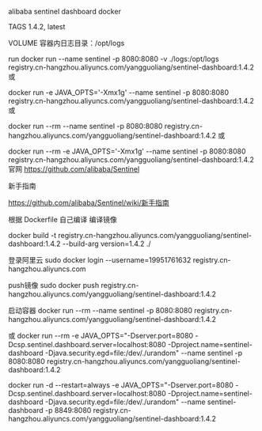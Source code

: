 alibaba sentinel dashboard docker 

TAGS
1.4.2, latest

VOLUME
容器内日志目录：/opt/logs

run
docker run --name sentinel -p 8080:8080 -v ./logs:/opt/logs registry.cn-hangzhou.aliyuncs.com/yangguoliang/sentinel-dashboard:1.4.2
或

docker run -e JAVA_OPTS='-Xmx1g' --name sentinel -p 8080:8080 registry.cn-hangzhou.aliyuncs.com/yangguoliang/sentinel-dashboard:1.4.2
或

docker run --rm --name sentinel -p 8080:8080 registry.cn-hangzhou.aliyuncs.com/yangguoliang/sentinel-dashboard:1.4.2
或

docker run --rm -e JAVA_OPTS='-Xmx1g' --name sentinel -p 8080:8080 registry.cn-hangzhou.aliyuncs.com/yangguoliang/sentinel-dashboard:1.4.2
官网
https://github.com/alibaba/Sentinel

新手指南

https://github.com/alibaba/Sentinel/wiki/新手指南

根据 Dockerfile 自己编译
编译镜像

docker build -t registry.cn-hangzhou.aliyuncs.com/yangguoliang/sentinel-dashboard:1.4.2 --build-arg version=1.4.2 ./

登录阿里云
sudo docker login --username=19951761632 registry.cn-hangzhou.aliyuncs.com

push镜像
sudo docker push registry.cn-hangzhou.aliyuncs.com/yangguoliang/sentinel-dashboard:1.4.2

启动容器
docker run --rm --name sentinel -p 8080:8080 registry.cn-hangzhou.aliyuncs.com/yangguoliang/sentinel-dashboard:1.4.2

或
docker run --rm -e JAVA_OPTS="-Dserver.port=8080 -Dcsp.sentinel.dashboard.server=localhost:8080 -Dproject.name=sentinel-dashboard -Djava.security.egd=file:/dev/./urandom" --name sentinel -p 8080:8080 registry.cn-hangzhou.aliyuncs.com/yangguoliang/sentinel-dashboard:1.4.2


docker run -d --restart=always -e JAVA_OPTS="-Dserver.port=8080 -Dcsp.sentinel.dashboard.server=localhost:8080 -Dproject.name=sentinel-dashboard -Djava.security.egd=file:/dev/./urandom" --name sentinel-dashboard -p 8849:8080 registry.cn-hangzhou.aliyuncs.com/yangguoliang/sentinel-dashboard:1.4.2
